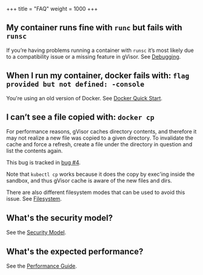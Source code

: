 +++
title = "FAQ"
weight = 1000
+++
## My container runs fine with `runc` but fails with `runsc`

If you’re having problems running a container with `runsc` it’s most likely due
to a compatibility issue or a missing feature in gVisor. See
[Debugging](../debugging/).

## When I run my container, docker fails with: `flag provided but not defined: -console`

You're using an old version of Docker. See [Docker Quick Start](../docker/).

## I can’t see a file copied with: `docker cp`

For performance reasons, gVisor caches directory contents, and therefore it may
not realize a new file was copied to a given directory. To invalidate the cache
and force a refresh, create a file under the directory in question and list the
contents again.

This bug is tracked in [bug #4](https://github.com/google/gvisor/issues/4).

Note that `kubectl cp` works because it does the copy by exec'ing inside the
sandbox, and thus gVisor cache is aware of the new files and dirs.

There are also different filesystem modes that can be used to avoid this issue.
See [Filesystem](../filesystem/).

## What's the security model?

See the [Security Model](../../architecture_guide/security/).

## What's the expected performance?

See the [Performance Guide](../../architecture_guide/performance/).
